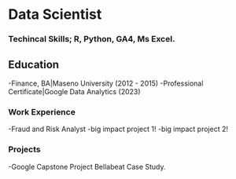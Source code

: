 # Data Scientist
### Techincal Skills; R, Python, GA4, Ms Excel.
## Education
-Finance, BA|Maseno University (2012 - 2015)
-Professional Certificate|Google Data Analytics (2023)

### Work Experience
-Fraud and Risk Analyst
-big impact project 1!
-big impact project 2!

### Projects
-Google Capstone Project Bellabeat Case Study.

